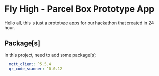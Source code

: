 # Fly High - Parcel Box Prototype App
Hello all, this is just a prototype apps for our hackathon that created in 24 hour.

## Package[s]
In this project, need to add some package[s]:
```yaml
  mqtt_client: ^5.5.4
  qr_code_scanner: ^0.0.12
```